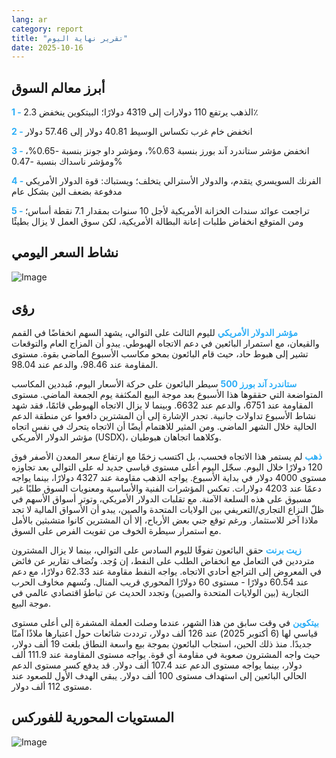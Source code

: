```yaml
---
lang: ar
category: report
title: "تقرير نهاية اليوم"
date: 2025-10-16
---
```



<h2>أبرز معالم السوق</h2>
<strong style="color: #2caef7;">1 - </strong> الذهب يرتفع 110 دولارات إلى 4319 دولارًا؛ البيتكوين ينخفض 2.3٪

<strong style="color: #2caef7;">2 - </strong> انخفض خام غرب تكساس الوسيط 40.81 دولار إلى 57.46 دولار

<strong style="color: #2caef7;">3 - </strong> انخفض مؤشر ستاندرد آند بورز بنسبة 0.63%، ومؤشر داو جونز بنسبة -0.65%، ومؤشر ناسداك بنسبة -0.47%

<strong style="color: #2caef7;">4 - </strong> الفرنك السويسري يتقدم، والدولار الأسترالي يتخلف؛ ويستباك: قوة الدولار الأمريكي مدفوعة بضعف الين بشكل عام

<strong style="color: #2caef7;">5 - </strong> تراجعت عوائد سندات الخزانة الأمريكية لأجل 10 سنوات بمقدار 7.1 نقطة أساس؛ ومن المتوقع انخفاض طلبات إعانة البطالة الأمريكية، لكن سوق العمل لا يزال بطيئًا



<h2>نشاط السعر اليومي</h2>
<img src="https://markleighedu.github.io/img/Oct-2025/16-Oct-2025/price.jpg" alt="Image"/>

<h2>رؤى</h2>
<strong style="color: #2caef7;">مؤشر الدولار الأمريكي</strong> لليوم الثالث على التوالي، يشهد السهم انخفاضًا في القمم والقيعان، مع استمرار البائعين في دعم الاتجاه الهبوطي. يبدو أن المزاج العام والتوقعات تشير إلى هبوط حاد، حيث قام البائعون بمحو مكاسب الأسبوع الماضي بقوة. مستوى المقاومة عند 98.46، والدعم عند 98.04.

<strong style="color: #2caef7;">ستاندرد آند بورز 500</strong> سيطر البائعون على حركة الأسعار اليوم، مُبددين المكاسب المتواضعة التي حققوها هذا الأسبوع بعد موجة البيع المكثفة يوم الجمعة الماضي. مستوى المقاومة عند 6751، والدعم عند 6632. وبينما لا يزال الاتجاه الهبوطي قائمًا، فقد شهد نشاط الأسبوع تداولات جانبية. تجدر الإشارة إلى أن المشترين دافعوا عن منطقة الدعم الحالية خلال الشهر الماضي. ومن المثير للاهتمام أيضًا أن الاتجاه يتحرك في نفس اتجاه مؤشر الدولار الأمريكي (USDX)، وكلاهما اتجاهان هبوطيان.

<strong style="color: #2caef7;">ذهب</strong> لم يستمر هذا الاتجاه فحسب، بل اكتسب زخمًا مع ارتفاع سعر المعدن الأصفر فوق 120 دولارًا خلال اليوم. سجّل اليوم أعلى مستوى قياسي جديد له على التوالي بعد تجاوزه مستوى 4000 دولار في بداية الأسبوع. يواجه الذهب مقاومة عند 4327 دولارًا، بينما يواجه دعمًا عند 4203 دولارات. تعكس المؤشرات الفنية والأساسية ومعنويات السوق طلبًا غير مسبوق على هذه السلعة الآمنة. مع تقلبات الدولار الأمريكي، وتوتر أسواق الأسهم في ظلّ النزاع التجاري/التعريفي بين الولايات المتحدة والصين، يبدو أن الأسواق المالية لا تجد ملاذا آخر للاستثمار. ورغم توقع جني بعض الأرباح، إلا أن المشترين كانوا متشبثين بالأمل مع استمرار سيطرة الخوف من تفويت الفرص على السوق.

<strong style="color: #2caef7;">زيت برنت</strong> حقق البائعون تفوقًا لليوم السادس على التوالي، بينما لا يزال المشترون مترددين في التعامل مع انخفاض الطلب على النفط، إن وُجد. وتُضاف تقارير عن فائض في المعروض إلى التراجع أحادي الاتجاه. يواجه النفط مقاومة عند 62.33 دولارًا، مع دعم عند 60.54 دولارًا - مستوى 60 دولارًا المحوري قريب المنال. وتُسهم مخاوف الحرب التجارية (بين الولايات المتحدة والصين) وتجدد الحديث عن تباطؤ اقتصادي عالمي في موجة البيع.

<strong style="color: #2caef7;">بيتكوين</strong> في وقت سابق من هذا الشهر، عندما وصلت العملة المشفرة إلى أعلى مستوى قياسي لها (6 أكتوبر 2025) عند 126 ألف دولار، ترددت شائعات حول اعتبارها ملاذًا آمنًا جديدًا. منذ ذلك الحين، استجاب البائعون بموجة بيع واسعة النطاق بلغت 19 ألف دولار، حيث واجه المشترون صعوبة في مقاومة أي قوة. يواجه مستوى المقاومة عند 111.9 ألف دولار، بينما يواجه مستوى الدعم عند 107.4 ألف دولار. قد يدفع كسر مستوى الدعم الحالي البائعين إلى استهداف مستوى 100 ألف دولار. يبقى الهدف الأول للصعود عند مستوى 112 ألف دولار.



<h2>المستويات المحورية للفوركس</h2>
<img src="https://markleighedu.github.io/img/Oct-2025/16-Oct-2025/pivot.jpg" alt="Image"/>